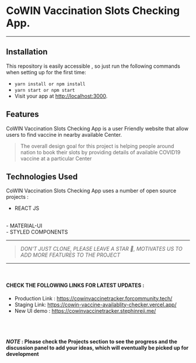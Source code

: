 # CoWIN Vaccination Slots Checking App.

---

## Installation

This repository is easily accessible , so just run the following commands when setting up for the first time:

- `yarn install or npm install  `
- `yarn start or npm start `
- Visit your app at [http://localhost:3000](http://localhost:3000).

## Features

CoWIN Vaccination Slots Checking App is a user Friendly website
that allow users to find vaccine in nearby available Center.

> The overall design goal for this project is
> helping people around nation to
> book their slots by providing details of
> available COVID19 vaccine at a particular Center

## Technologies Used

CoWIN Vaccination Slots Checking App uses a number of open source projects :

- REACT  JS
<br />
- MATERIAL-UI
<br />
- STYLED COMPONENTS
<br />

---

> _DON'T JUST CLONE, PLEASE LEAVE A STAR 🌟, MOTIVATES US TO ADD MORE FEATURES TO THE PROJECT_

---
<br />

#### CHECK THE FOLLOWING LINKS FOR LATEST UPDATES :

 -   Production Link : https://cowinvaccinetracker.forcommunity.tech/
   -   Staging Link: https://cowin-vaccine-availablity-checker.vercel.app/
- New UI demo : https://cowinvaccinetracker.stephinreji.me/

<br />
<br />

#### *NOTE* : Please check the Projects section to see the progress and the discussion panel to add your ideas, which will eventually be picked up for development
